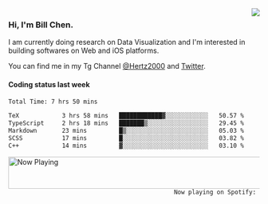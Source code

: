 <img  align="right" src="https://github-readme-stats.vercel.app/api?username=BillChen2k&show_icons=false&count_private=true&hide_title=true">

### Hi, I'm Bill Chen.

I am currently doing research on Data Visualization and I'm interested in building softwares on Web and iOS platforms.

You can find me in my Tg Channel [@Hertz2000](https://t.me/Hertz2000) and [Twitter](https://twitter.com/billchen2k).

#### Coding status last week

<!--START_SECTION:waka-->

```txt
Total Time: 7 hrs 50 mins

TeX            3 hrs 58 mins   ████████████▓░░░░░░░░░░░░   50.57 %
TypeScript     2 hrs 18 mins   ███████▒░░░░░░░░░░░░░░░░░   29.45 %
Markdown       23 mins         █▒░░░░░░░░░░░░░░░░░░░░░░░   05.03 %
SCSS           17 mins         █░░░░░░░░░░░░░░░░░░░░░░░░   03.82 %
C++            14 mins         ▓░░░░░░░░░░░░░░░░░░░░░░░░   03.10 %
```

<!--END_SECTION:waka-->


<div>
<a href="https://spotify-now-playing.billchen2k.vercel.app/now-playing?open">
   <img align="right" src="https://spotify-now-playing.billchen2k.vercel.app/now-playing" width="540" height="64" alt="Now Playing">
</a>
</div>

<div>
<p align="right"><code>Now playing on Spotify: </code></p>
</div>

<!--
**BillChen2K/BillChen2K** is a ✨ _special_ ✨ repository because its `README.md` (this file) appears on your GitHub profile.

Here are some ideas to get you started:

- 🔭 I’m currently working on ...
- 🌱 I’m currently learning ...
- 👯 I’m looking to collaborate on ...
- 🤔 I’m looking for help with ...
- 💬 Ask me about ...
- 📫 How to reach me: ...
- 😄 Pronouns: ...
- ⚡ Fun fact: ...
-->
